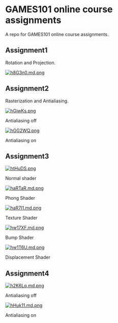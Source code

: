 # GAMES101 online course assignments

A repo for GAMES101 online course assignments.

## Assignment1

Rotation and Projection.

[![h8G3n0.md.png](https://z3.ax1x.com/2021/08/29/h8G3n0.md.png)](https://imgtu.com/i/h8G3n0)

## Assignment2

Rasterization and Antialiasing.

[![hGiwKs.png](https://z3.ax1x.com/2021/08/29/hGiwKs.png)](https://imgtu.com/i/hGiwKs)

Antialiasing off

[![hGG2WQ.png](https://z3.ax1x.com/2021/08/29/hGG2WQ.png)](https://imgtu.com/i/hGG2WQ)

Antialiasing on

## Assignment3

[![htHuDS.png](https://z3.ax1x.com/2021/08/30/htHuDS.png)](https://imgtu.com/i/htHuDS)

Normal shader

[![haRTaR.md.png](https://z3.ax1x.com/2021/08/31/haRTaR.md.png)](https://imgtu.com/i/haRTaR)

Phong Shader

[![haR7I1.md.png](https://z3.ax1x.com/2021/08/31/haR7I1.md.png)](https://imgtu.com/i/haR7I1)

Texture Shader

[![hw17XF.md.png](https://z3.ax1x.com/2021/09/01/hw17XF.md.png)](https://imgtu.com/i/hw17XF)

Bump Shader

[![hw1T6U.md.png](https://z3.ax1x.com/2021/09/01/hw1T6U.md.png)](https://imgtu.com/i/hw1T6U)

Displacement Shader

## Assignment4

[![h2K6Lq.md.png](https://z3.ax1x.com/2021/09/04/h2K6Lq.md.png)](https://imgtu.com/i/h2K6Lq)

Antialiasing off

[![hHuk11.md.png](https://z3.ax1x.com/2021/09/08/hHuk11.md.png)](https://imgtu.com/i/hHuk11)

Antialiasing on

